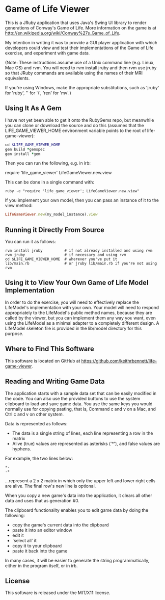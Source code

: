 Game of Life Viewer
===================

This is a JRuby application that uses Java's Swing UI library
to render generations of Conway's Game of Life.  More information
on the game is at http://en.wikipedia.org/wiki/Conway%27s_Game_of_Life.

My intention in writing it was to provide a GUI player application
with which developers could view and test their implementations
of the Game of Life exercise, and experiment with game data.

(Note: These instructions assume use of a Unix command line
(e.g. Linux, Mac OS) and rvm.  You will need to rvm install jruby
and then rvm use jruby so that JRuby commands are available
using the names of their MRI equivalents.

If you're using Windows, make the appropriate substitutions,
such as 'jruby' for 'ruby', '\' for '/', 'ren' for 'mv'.)


Using It As A Gem
-----------------

I have not yet been able to get it onto the RubyGems repo, but meanwhile
you can clone or download the source and do this (assumes that the
LIFE_GAME_VIEWER_HOME environment variable points to the root
of life-game-viewer):

```ruby
cd $LIFE_GAME_VIEWER_HOME
gem build *gemspec
gem install *gem
```

Then you can run the following, e.g. in irb:

require 'life_game_viewer'
LifeGameViewer.new.view

This can be done in a single command with:

```
ruby -e "require 'life_game_viewer'; LifeGameViewer.new.view"
```

If you implement your own model, then you can pass an instance of it to
the view method:

```ruby
LifeGameViewer.new(my_model_instance).view
```


Running it Directly From Source
-------------------------------


You can run it as follows:

```
rvm install jruby          # if not already installed and using rvm
rvm jruby                  # if necessary and using rvm
cd $LIFE_GAME_VIEWER_HOME  # wherever you've put it
lib/main.rb                # or jruby lib/main.rb if you're not using rvm
```


Using it to View Your Own Game of Life Model Implementation
-----------------------------------------------------------

In order to do the exercise, you will need to effectively replace the
LifeModel's implementation with your own.  Your model will need to
respond appropriately to the LifeModel's public method names, because
they are called by the viewer, but you can implement them any way you
want, even using the LifeModel as a minimal adapter to a completely
different design. A LifeModel skeleton file is provided in the
lib/model directory for this purpose.


Where to Find This Software
---------------------------

This software is located on GitHub at https://github.com/keithrbennett/life-game-viewer.




Reading and Writing Game Data
------------------------------------------------------

The application starts with a sample data set that can be easily modified in the code.
You can also use the provided buttons to use the system clipboard to load and save
game data.  You use the same keys you would normally use for copying pasting,
that is, Command c and v on a Mac, and Ctrl c and v on other system.

Data is represented as follows:

* The data is a single string of lines, each line representing a row in the matrix
* Alive (true) values are represented as asterisks ('*'), and false values are hyphens.

For example, the two lines below:

```
*-
-*
```

...represent a 2 x 2 matrix in which only the upper left and
lower right cells are alive.  The final row's new line is optional.

When you copy a new game's data into the application, it clears all other data and
uses that as generation #0.

The clipboard functionality enables you to edit game data by doing the following:

* copy the game's current data into the clipboard 
* paste it into an editor window
* edit it
* 'select all' it
* copy it to your clipboard
* paste it back into the game

In many cases, it will be easier to generate the string programmatically, either in the program itself,
or in irb.



License
-------

This software is released under the MIT/X11 license.

